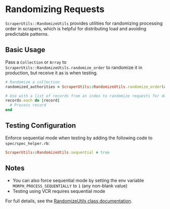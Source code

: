 # Randomizing Requests

`ScraperUtils::RandomizeUtils` provides utilities for randomizing processing order in scrapers,
which is helpful for distributing load and avoiding predictable patterns.

## Basic Usage

Pass a `Collection` or `Array` to `ScraperUtils::RandomizeUtils.randomize_order` to randomize it in production, but
receive it as is when testing.

```ruby
# Randomize a collection
randomized_authorities = ScraperUtils::RandomizeUtils.randomize_order(authorities)

# Use with a list of records from an index to randomize requests for details
records.each do |record|
  # Process record
end
```

## Testing Configuration

Enforce sequential mode when testing by adding the following code to `spec/spec_helper.rb`:

```ruby
ScraperUtils::RandomizeUtils.sequential = true
```

## Notes

* You can also force sequential mode by setting the env variable `MORPH_PROCESS_SEQUENTIALLY` to `1` (any non-blank value)
* Testing using VCR requires sequential mode

For full details, see the [RandomizeUtils class documentation](https://rubydoc.info/gems/scraper_utils/ScraperUtils/RandomizeUtils).
